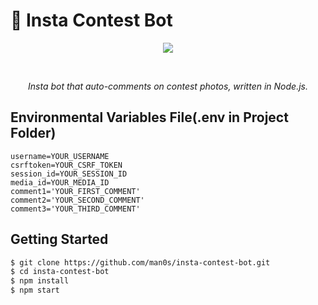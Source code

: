 # 🤖 Insta Contest Bot
<p align="center">
   <img src="https://i.imgur.com/ImK2yCz.png">
</p>
<br>
<i>
<p align="center">
 Insta bot that auto-comments on contest photos, written in Node.js.
</p>
</i>

## Environmental Variables File(.env in Project Folder)
```
username=YOUR_USERNAME
csrftoken=YOUR_CSRF_TOKEN
session_id=YOUR_SESSION_ID
media_id=YOUR_MEDIA_ID
comment1='YOUR_FIRST_COMMENT'
comment2='YOUR_SECOND_COMMENT'
comment3='YOUR_THIRD_COMMENT'
```

## Getting Started

```bash
$ git clone https://github.com/man0s/insta-contest-bot.git
$ cd insta-contest-bot
$ npm install
$ npm start
```
